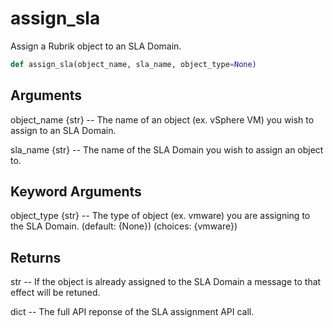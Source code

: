 # assign_sla

Assign a Rubrik object to an SLA Domain.

```py
def assign_sla(object_name, sla_name, object_type=None)
```

## Arguments
object_name {str} -- The name of an object (ex. vSphere VM) you wish to assign to an SLA Domain.

sla_name {str} -- The name of the SLA Domain you wish to assign an object to.


## Keyword Arguments
object_type {str} -- The type of object (ex. vmware) you are assigning to the SLA Domain. (default: {None}) (choices: {vmware})


## Returns
str -- If the object is already assigned to the SLA Domain a message to that effect will be retuned.

dict -- The full API reponse of the SLA assignment API call.



